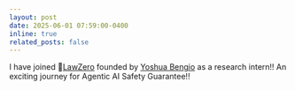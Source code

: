 ```yaml
---
layout: post
date: 2025-06-01 07:59:00-0400
inline: true
related_posts: false
---
```


I have joined 🧪<span style="color:green">[LawZero](https://lawzero.org/en)</span> founded by [Yoshua Bengio](https://yoshuabengio.org/) as a research intern!! An exciting journey for Agentic AI Safety Guarantee!!
